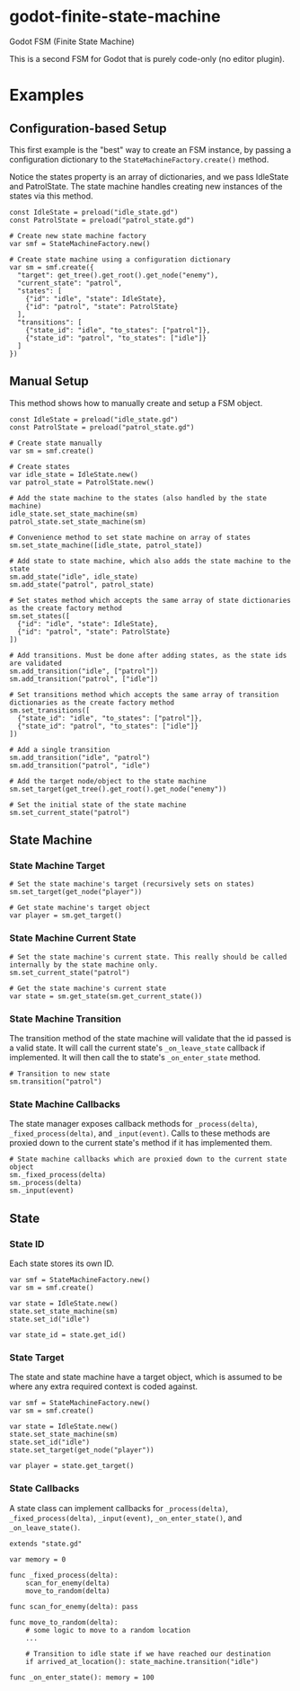 # godot-finite-state-machine
Godot FSM (Finite State Machine)

This is a second FSM for Godot that is purely code-only (no editor plugin).

# Examples

## Configuration-based Setup

This first example is the "best" way to create an FSM instance, by passing a configuration dictionary to the `StateMachineFactory.create()` method.

Notice the states property is an array of dictionaries, and we pass IdleState and PatrolState. The state machine handles creating new instances of the states via this method.

```gdscript
const IdleState = preload("idle_state.gd")
const PatrolState = preload("patrol_state.gd")

# Create new state machine factory
var smf = StateMachineFactory.new()

# Create state machine using a configuration dictionary
var sm = smf.create({
  "target": get_tree().get_root().get_node("enemy"),
  "current_state": "patrol",
  "states": [
    {"id": "idle", "state": IdleState},
    {"id": "patrol", "state": PatrolState}
  ],
  "transitions": [
    {"state_id": "idle", "to_states": ["patrol"]},
    {"state_id": "patrol", "to_states": ["idle"]}
  ]
})
```

## Manual Setup

This method shows how to manually create and setup a FSM object.

```gdscript
const IdleState = preload("idle_state.gd")
const PatrolState = preload("patrol_state.gd")

# Create state manually
var sm = smf.create()

# Create states
var idle_state = IdleState.new()
var patrol_state = PatrolState.new()

# Add the state machine to the states (also handled by the state machine)
idle_state.set_state_machine(sm)
patrol_state.set_state_machine(sm)

# Convenience method to set state machine on array of states
sm.set_state_machine([idle_state, patrol_state])

# Add state to state machine, which also adds the state machine to the state
sm.add_state("idle", idle_state)
sm.add_state("patrol", patrol_state)

# Set states method which accepts the same array of state dictionaries as the create factory method
sm.set_states([
  {"id": "idle", "state": IdleState},
  {"id": "patrol", "state": PatrolState}
])

# Add transitions. Must be done after adding states, as the state ids are validated
sm.add_transition("idle", ["patrol"])
sm.add_transition("patrol", ["idle"])

# Set transitions method which accepts the same array of transition dictionaries as the create factory method
sm.set_transitions([
  {"state_id": "idle", "to_states": ["patrol"]},
  {"state_id": "patrol", "to_states": ["idle"]}
])

# Add a single transition
sm.add_transition("idle", "patrol")
sm.add_transition("patrol", "idle")

# Add the target node/object to the state machine
sm.set_target(get_tree().get_root().get_node("enemy"))

# Set the initial state of the state machine
sm.set_current_state("patrol")
```

## State Machine

### State Machine Target

```gdscript
# Set the state machine's target (recursively sets on states)
sm.set_target(get_node("player"))

# Get state machine's target object
var player = sm.get_target()
```

### State Machine Current State

```gdscript
# Set the state machine's current state. This really should be called internally by the state machine only.
sm.set_current_state("patrol")

# Get the state machine's current state
var state = sm.get_state(sm.get_current_state())
```

### State Machine Transition

The transition method of the state machine will validate that the id passed is a valid state. It will call the current state's `_on_leave_state` callback if implemented. It will then call the to state's `_on_enter_state` method.

```gdscript
# Transition to new state
sm.transition("patrol")
```

### State Machine Callbacks

The state manager exposes callback methods for `_process(delta)`, `_fixed_process(delta)`, and `_input(event)`. Calls to these methods are proxied down to the current state's method if it has implemented them.

```gdscript
# State machine callbacks which are proxied down to the current state object
sm._fixed_process(delta)
sm._process(delta)
sm._input(event)
```

## State

### State ID

Each state stores its own ID.

```gdscript
var smf = StateMachineFactory.new()
var sm = smf.create()

var state = IdleState.new()
state.set_state_machine(sm)
state.set_id("idle")

var state_id = state.get_id()
```

### State Target

The state and state machine have a target object, which is assumed to be where any extra required context is coded against.

```gdscript
var smf = StateMachineFactory.new()
var sm = smf.create()

var state = IdleState.new()
state.set_state_machine(sm)
state.set_id("idle")
state.set_target(get_node("player"))

var player = state.get_target()
```

### State Callbacks

A state class can implement callbacks for `_process(delta)`, `_fixed_process(delta)`, `_input(event)`, `_on_enter_state()`, and `_on_leave_state()`.

```gdscript
extends "state.gd"

var memory = 0

func _fixed_process(delta):
	scan_for_enemy(delta)
	move_to_random(delta)

func scan_for_enemy(delta): pass

func move_to_random(delta):
	# some logic to move to a random location
	...

	# Transition to idle state if we have reached our destination
	if arrived_at_location(): state_machine.transition("idle")

func _on_enter_state(): memory = 100
```
